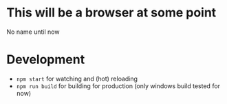 # This will be a browser at some point

No name until now

# Development

- `npm start` for watching and (hot) reloading
- `npm run build` for building for production (only windows build tested for now)

